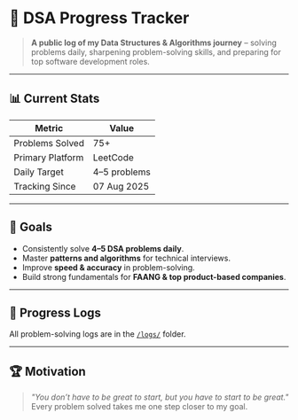 # 📘 DSA Progress Tracker

> **A public log of my Data Structures & Algorithms journey** – solving problems daily, sharpening problem-solving skills, and preparing for top software development roles.

---

## 📊 Current Stats

| Metric           | Value        |
|------------------|--------------|
| Problems Solved  | 75+          |
| Primary Platform | LeetCode     |
| Daily Target     | 4–5 problems |
| Tracking Since   | 07 Aug 2025  |

---

## 🚀 Goals

- Consistently solve **4–5 DSA problems daily**.
- Master **patterns and algorithms** for technical interviews.
- Improve **speed & accuracy** in problem-solving.
- Build strong fundamentals for **FAANG & top product-based companies**.

---

## 📅 Progress Logs
All problem-solving logs are in the [`/logs/`](logs/) folder.

---

## 🏆 Motivation

> _"You don’t have to be great to start, but you have to start to be great."_  
> Every problem solved takes me one step closer to my goal.
